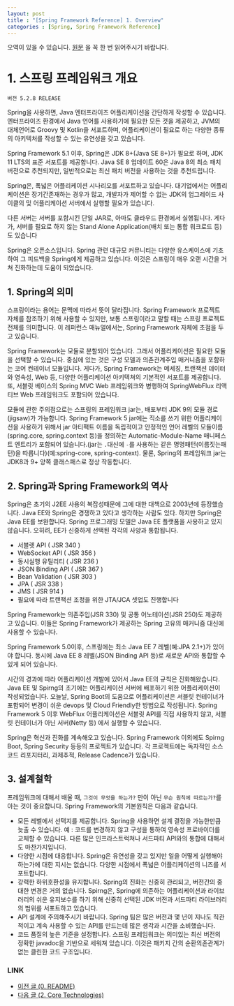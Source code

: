 ```yaml
---
layout: post
title : "[Spring Framework Reference] 1. Overview"
categories : [Spring, Spring Framework Reference]
---
```


오역이 있을 수 있습니다. [원문](https://docs.spring.io/spring-framework/docs/current/reference/html/overview.html#overview) 을 꼭 한 번 읽어주시기 바랍니다.

# 1. 스프링 프레임워크 개요
```
버전 5.2.8 RELEASE
```
Spring을 사용하면, Java 엔터프라이즈 어플리케이션을 간단하게 작성할 수 있습니다.
엔터프라이즈 환경에서 Java 언어를 사용하기에 필요한 모든 것을 제공하고, JVM의
대체언어로 Groovy 및 Kotlin을 서포트하며, 어플리케이션이 필요로 하는 다양한 종류의
아키텍처를 작성할 수 있는 유연성을 갖고 있습니다.

Spring Framework 5.1 이후, Spring은 JDK 8+(Java SE 8+)가 필요로 하며, 
JDK 11 LTS의 표준 서포트를 제공합니다. Java SE 8 업데이트 60은 Java 8의 최소
패치 버전으로 추천되지만, 일반적으로는 최신 패치 버전을 사용하는 것을 추천드립니다.

Spring은, 폭넓은 어플리케이션 시나리오를 서포트하고 있습니다. 대기업에서는 어플리케이션은
장기간존재하는 경우가 많고, 개발자가 제어할 수 없는 JDK의 업그레이드 사이클의 및 어플리케이션 서버에서
실행할 필요가 있습니다.

다른 서버는 서버를 포함시킨 단일 JAR로, 아마도 클라우드 환경에서 실행됩니다. 게다가, 서버를 필요로 하지 않는 
Stand Alone Application(배치 또는 통합 워크로드 등)도 있습니다

Spring은 오픈소스입니다. Spring 관련 대규모 커뮤니티는 다양한 유스케이스에 기초하여 그 피드백을 Spring에게 제공하고 있습니다.
이것은 스프링이 매우 오랜 시간을 거쳐 진화하는데 도움이 되었습니다.
## 1. Spring의 의미
스프링이라는 용어는 문맥에 따라서 뜻이 달라집니다. Spring Framework 프로젝트 자체를 참조하기
위해 사용할 수 있지만, 보통 스프링이라고 말할 때는 스프링 프로젝트 전체를 의미합니다. 이 레퍼런스 매뉴얼에서는, Spring Framework 자체에 초점을 두고 있습니다.

Spring Framework는 모듈로 분할되어 있습니다. 그래서 어플리케이션은 필요한 모듈을 선택할 수 있습니다.
중심에 있는 것은 구성 모델과 의존관계주입 매커니즘을 포함하는 코어 컨테이너 모듈입니다. 게다가, Spring Framework는
메세징, 트랜잭션 데이터와 영속성, Web 등, 다양한 어플리케이션 아키텍쳐의 기본적인 서포트를 제공합니다.
또, 서블릿 베이스의 Spring MVC Web 프레임워크와 병행하여 SpringWebFlux 리액티브 Web 프레임워크도 포함되어 있습니다.

모듈에 관한 주의점으로는 스프링의 프레임워크 jar는, 배포부터 JDK 9의 모듈 경로(jigsaw)가 가능합니다.
Spring Framework 5 jar에는 직소를 쓰기 위한 어플리케이션을 사용하기 위해서 jar 아티팩트 이름을 독립적이고 안정적인 언어 레벨의
모듈이름(spring.core, spring.context 등)을 정의하는 Automatic-Module-Name 매니페스트 엔트리가
 포함되어 있습니다.(jar는 `.`대신에 `-`를 사용하는 같은 명명패턴(이름짓는패턴)을 따릅니다)(예:spring-core, spring-context).
 물론, Spring의 프레임워크 jar는 JDK8과 9+ 양쪽 클래스패스로 정상 작동합니다.
## 2. Spring과 Spring Framework의 역사
Spring은 초기의 J2EE 사용의 복잡성때문에 그에 대한 대책으로 2003년에 등장했습니다. Java EE와 Spring은
경쟁하고 있다고 생각하는 사람도 있다. 하지만 Spring은 Java EE를 보완합니다.
Spring 프로그래밍 모델은 Java EE 플랫폼을 사용하고 있지 않습니다. 
오히려, EE가 신중하게 선택된 각각의 사양과 통합됩니다.
- 서블렛 API ( JSR 340 )
- WebSocket API ( JSR 356 )
- 동시실행 유틸리티 ( JSR 236 )
- JSON Binding API ( JSR 367 )
- Bean Validation ( JSR 303 )
- JPA ( JSR 338 )
- JMS ( JSR 914 )
 - 필요에 따라 트랜잭션 조정을 위한 JTA/JCA 셋업도 진행합니다
 
 Spring Framework는 의존주입(JSR 330) 및 공통 어노테이션(JSR 250)도 제공하고 있습니다. 
 이들은 Spring Framework가 제공하는 Spring 고유의 매커니즘 대신에 사용할 수 있습니다.
 
 Spring Framework 5.0이후, 스프링에는 최소 Java EE 7 레벨(예:JPA 2.1+)가 있어야 합니다. 동시에 Java EE 8 레벨(JSON Binding API 등)로
 새로운 API와 통합할 수 있게 되어 있습니다. 
 
 시간의 경과에 따라 어플리케이션 개발에 있어서 Java EE의 규칙은 진화해왔습니다. Java EE 및 Spirng의 초기에는
 어플리케이션 서버에 배포하기 위한 어플리케이션이 작성되었습니다. 오늘날, Spring Boot의 도움으로 
 어플리케이션은 서블릿 컨테이너가 포함되어 변경이 쉬운 devops 및 Cloud Friendly한 방법으로 작성됩니다. 
 Spring Framework 5 이후 WebFlux 어플리케이션은 서블릿 API를 직접 사용하지 않고, 서블릿 컨테이너가 아닌 서버(Netty 등) 에서 실행할 수 있습니다.
 
 Spring은 혁신과 진화를 계속해오고 있습니다. Spring Framework 이외에도 Spirng Boot, Spring Security 등등의 프로젝트가
 있습니다. 각 프로젝트에는 독자적인 소스코드 리포지터리, 과제추적, Release Cadence가 있습니다.
## 3. 설계철학
 프레임워크에 대해서 배울 때, `그것이 무엇을 하는가?` 만이 아닌 `무슨 원칙에 따르는가?`를 아는 것이 중요합니다.
 Spring Framework의 기본원칙은 다음과 같습니다.
 - 모든 레벨에서 선택지를 제공합니다. Spring을 사용하면 설계 결정을 가능한만큼 늦출 수 있습니다. 예 : 코드를 
 변경하지 않고 구성을 통하여 영속성 프로바이더를 교체할 수 있습니다. 다른 많은 인프라스트럭쳐나 서드파티 API와의 통합에 대해서도
 마찬가지입니다.
 - 다양한 시점에 대응합니다. Spring은 유연성을 갖고 있지만 일을 어떻게 실행해야하는가에 대한 지시는 없습니다.
 다양한 시점에서 폭넓은 어플리케이션의 니즈를 서포트합니다.
- 강력한 하위호환성을 유지합니다. Spring의 진화는 신중히 관리되고, 버전간의 중대한 변경은 거의 없습니다. Spirng은,
Spring에 의존하는 어플리케이션과 라이브러리의 쉬운 유지보수를 하기 위해 신중히 선택된 JDK 버전과 서드파티 라이브러리의 범위를 서포트하고 있습니다.
- API 설계에 주의해주시기 바랍니다. Spring 팀은 많은 버전과 몇 년이 지나도 직관적이고 계속 사용할 수 있는 API를 만드는데
많은 생각과 시간을 소비했습니다.
- 코드 품질의 높은 기준을 설정합니다. 스프링 프레임워크는 의미있는 최신 버전의 정확한 javadoc을 기반으로 세워져 있습니다.
이것은 패키지 간의 순환의존관계가 없는 클린한 코드 구조입니다.


### LINK  
- [이전 글 (0. README)](https://hsik0225.github.io/spring%20framework/0.-README/)
- [다음 글 (2. Core Technologies)](https://hsik0225.github.io/spring%20framework/2.-Core-Technologies/)
